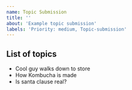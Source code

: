 ```yaml
---
name: Topic Submission
title: ''  
about: 'Example topic submission'  
labels: 'Priority: medium, Topic-submission'
---
```


## List of topics
* Cool guy walks down to store
* How Kombucha is made
* Is santa clause real?
